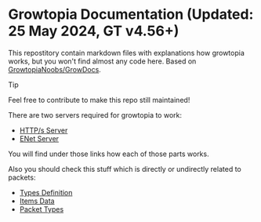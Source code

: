 # Growtopia Documentation (Updated: 25 May 2024, GT v4.56+)

This repostitory contain markdown files with explanations how growtopia works, but you won't find almost any code here. Based on [GrowtopiaNoobs/GrowDocs](https://github.com/GrowtopiaNoobs/GrowDocs).

> [!TIP]
> Feel free to contribute to make this repo still maintained!

There are two servers required for growtopia to work:
- [HTTP/s Server](https_server/README.md)
- [ENet Server](enet_server/README.md)

You will find under those links how each of those parts works.

Also you should check this stuff which is directly or undirectly related to packets:
- [Types Definition](types_definition.md)
- [Items Data](items_dat/README.md)
- [Packet Types](packet/README.md)
